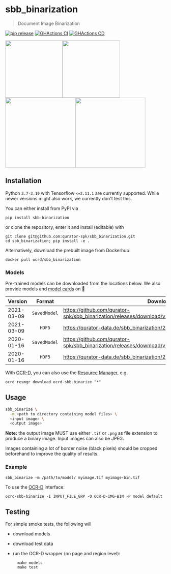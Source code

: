 # sbb_binarization

> Document Image Binarization

[![pip release](https://img.shields.io/pypi/v/sbb-binarization.svg)](https://pypi.org/project/sbb-binarization/)
[![GHActions CI](https://github.com/qurator-spk/sbb_binarization/actions/workflows/test.yml/badge.svg)](https://github.com/qurator-spk/sbb_binarization/actions/workflows/test.yml)
[![GHActions CD](https://github.com/qurator-spk/sbb_binarization/actions/workflows/docker-image.yml/badge.svg)](https://github.com/qurator-spk/sbb_binarization/actions/workflows/docker-image.yml)

<img src="https://user-images.githubusercontent.com/952378/63592437-e433e400-c5b1-11e9-9c2d-889c6e93d748.jpg" width="180"><img src="https://user-images.githubusercontent.com/952378/63592435-e433e400-c5b1-11e9-88e4-3e441b61fa67.jpg" width="180"><img src="https://user-images.githubusercontent.com/952378/63592440-e4cc7a80-c5b1-11e9-8964-2cd1b22c87be.jpg" width="220"><img src="https://user-images.githubusercontent.com/952378/63592438-e4cc7a80-c5b1-11e9-86dc-a9e9f8555422.jpg" width="220">

## Installation

Python `3.7-3.10` with Tensorflow `<=2.11.1` are currently supported. While newer versions might also work, we currently don't test this.

You can either install from PyPI via 

    pip install sbb-binarization


or clone the repository, enter it and install (editable) with

    git clone git@github.com:qurator-spk/sbb_binarization.git
    cd sbb_binarization; pip install -e .


Alternatively, download the prebuilt image from Dockerhub:

    docker pull ocrd/sbb_binarization


### Models

Pre-trained models can be downloaded from the locations below. We also provide models and [model cards](https://huggingface.co/SBB/sbb_binarization) on 🤗 

| Version    |      Format   |  Download                                                                                            |
|------------|:-------------:|------------------------------------------------------------------------------------------------------|
| 2021-03-09 |  `SavedModel` | https://github.com/qurator-spk/sbb_binarization/releases/download/v0.0.11/saved_model_2021_03_09.zip |
| 2021-03-09 |  `HDF5` | https://qurator-data.de/sbb_binarization/2021-03-09/models.tar.gz                                          |
| 2020-01-16 | `SavedModel` | https://github.com/qurator-spk/sbb_binarization/releases/download/v0.0.11/saved_model_2020_01_16.zip  |
| 2020-01-16 |  `HDF5` | https://qurator-data.de/sbb_binarization/2020-01-16/models.tar.gz                                          |

With [OCR-D](https://ocr-d.de/), you can also use the [Resource Manager](https://ocr-d.de/en/models), e.g.

    ocrd resmgr download ocrd-sbb-binarize "*"


## Usage

```sh
sbb_binarize \
  -m <path to directory containing model files> \
  <input image> \
  <output image>
```

**Note:** the output image MUST use either `.tif` or `.png` as file extension to produce a binary image. Input images can also be JPEG.

Images containing a lot of border noise (black pixels) should be cropped beforehand to improve the quality of results.

### Example


    sbb_binarize -m /path/to/model/ myimage.tif myimage-bin.tif


To use the [OCR-D](https://ocr-d.de/en/spec/cli) interface:

    ocrd-sbb-binarize -I INPUT_FILE_GRP -O OCR-D-IMG-BIN -P model default


## Testing

For simple smoke tests, the following will
- download models
- download test data
- run the OCR-D wrapper (on page and region level):
    
        make models
        make test
    

